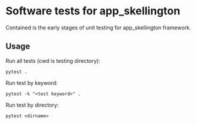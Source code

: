 Software tests for app_skellington
==================================
Contained is the early stages of unit testing for app_skellington framework.

Usage
-----
Run all tests (cwd is testing directory):

    pytest .

Run test by keyword:

    pytest -k "<test keyword>" .

Run test by directory:

    pytest <dirname>
  
